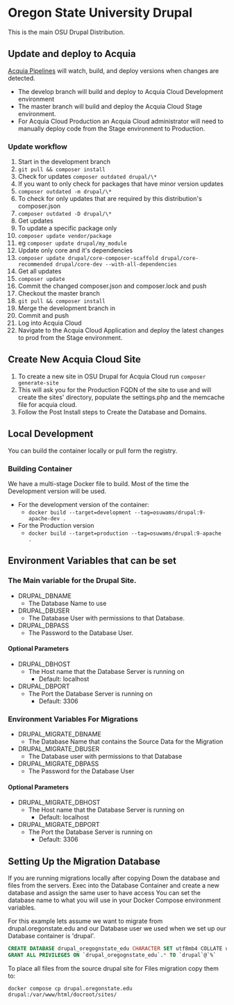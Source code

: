 # Oregon State University Drupal

This is the main OSU Drupal Distribution.

## Update and deploy to Acquia

[Acquia Pipelines](https://docs.acquia.com/cloud-platform/pipelines/) will watch, build, and deploy versions when
changes are detected.

- The develop branch will build and deploy to Acquia Cloud Development environment
- The master branch will build and deploy the Acquia Cloud Stage environment.
- For Acquia Cloud Production an Acquia Cloud administrator will need to manually deploy code from the Stage environment
  to Production.

### Update workflow

1. Start in the development branch
1. ```git pull && composer install```
2. Check for updates ```composer outdated drupal/\*```
1. If you want to only check for packages that have minor version updates
1. ```composer outdated -m drupal/\*```
2. To check for only updates that are required by this distribution's composer.json
1. ```composer outdated -D drupal/\*```
3. Get updates
1. To update a specific package only
1. ```composer update vendor/package```
1. eg ```composer update drupal/my_module```
2. Update only core and it's dependencies
1. ```composer update drupal/core-composer-scaffold drupal/core-recommended drupal/core-dev --with-all-dependencies```
3. Get all updates
1. ```composer update```
4. Commit the changed composer.json and composer.lock and push
5. Checkout the master branch
1. ```git pull && composer install```
2. Merge the development branch in
3. Commit and push
6. Log into Acquia Cloud
1. Navigate to the Acquia Cloud Application and deploy the latest changes to prod from the Stage environment.

## Create New Acquia Cloud Site

1. To create a new site in OSU Drupal for Acquia Cloud run ```composer generate-site```
2. This will ask you for the Production FQDN of the site to use and will create the sites' directory, populate the
   settings.php and the memcache file for acquia cloud.
3. Follow the Post Install steps to Create the Database and Domains.

## Local Development

You can build the container locally or pull form the registry.

### Building Container

We have a multi-stage Docker file to build. Most of the time the Development version will be used.

- For the development version of the container:
  - ```docker build --target=development --tag=osuwams/drupal:9-apache-dev .```
- For the Production version
  - ```docker build --target=production --tag=osuwams/drupal:9-apache .```

## Environment Variables that can be set

### The Main variable for the Drupal Site.

- DRUPAL_DBNAME
  - The Database Name to use
- DRUPAL_DBUSER
  - The Database User with permissions to that Database.
- DRUPAL_DBPASS
  - The Password to the Database User.

#### Optional Parameters

- DRUPAL_DBHOST
  - The Host name that the Database Server is running on
    - Default: localhost
- DRUPAL_DBPORT
  - The Port the Database Server is running on
    - Default: 3306

### Environment Variables For Migrations

- DRUPAL_MIGRATE_DBNAME
  - The Database Name that contains the Source Data for the Migration
- DRUPAL_MIGRATE_DBUSER
  - The Database user with permissions to that Database
- DRUPAL_MIGRATE_DBPASS
  - The Password for the Database User

#### Optional Parameters

- DRUPAL_MIGRATE_DBHOST
  - The Host name that the Database Server is running on
    - Default: localhost
- DRUPAL_MIGRATE_DBPORT
  - The Port the Database Server is running on
    - Default: 3306

## Setting Up the Migration Database

If you are running migrations locally after copying Down the database and files from the servers. Exec into the Database
Container and create a new database and assign the same user to have access
You can set the database name to what you will use in your Docker Compose environment variables.

For this example lets
assume we want to migrate from drupal.oregonstate.edu and our Database user we used when we set up our Database
container
is 'drupal'.

```sql
CREATE DATABASE drupal_oregognstate_edu CHARACTER SET utf8mb4 COLLATE utf8mb4_general_ci;
GRANT ALL PRIVILEGES ON `drupal_oregognstate_edu`.* TO `drupal`@`%`
```

To place all files from the source drupal site for Files migration copy them to:

```shell
docker compose cp drupal.oregonstate.edu drupal:/var/www/html/docroot/sites/
```
